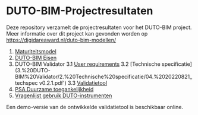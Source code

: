 # DUTO-BIM-Projectresultaten

Deze repository verzamelt de projectresultaten voor het DUTO-BIM project. Meer informatie over dit project kan gevonden worden op https://digidareaward.nl/duto-bim-modellen/

1. [Maturiteitsmodel](1.%20Maturiteitsmodel/01.%20Maturiteitsmodel%20DuTo%20ruimtelijke%20data%20DEF.pdf)
2. [DUTO-BIM Eisen](2.%20DUTO-BIM%20Eisen/02.%20Verslag_DUTO-scan_BIM-modellen_0.3.pdf)
3. DUTO-BIM Validator
    3.1 [User requirements](3.%20DUTO-BIM%20Validator/1.%20User%20requirements/03.%2020211209_URD.pdf)
    3.2 [Technische specificatie](3.%20DUTO-BIM%20Validator/2.%20Technische%20specificatie/04.%2020220821_techspec v0.2.1.pdf')
    3.3 [Validatietool](3.%20DUTO-BIM%20Validator/3.%20Validatietool/README.md)
4. [PSA Duurzame toegankelijkheid](4.%20PSA%20Duurzame%20toegankelijkheid/06.%20PSA%20Duurzame%20toegankelijkheid%20van%20Ruimtelijke%20Data%20-%20v06.1.pdf)
5. [Vragenlijst gebruik DUTO-instrumenten](5.%20Vragenlijst%20gebruik%20DUTO-instrumenten/07.%20Vragenlijst%20-%20Feedback%20DUTO%20BIM%20projectresultaten.pdf)

Een demo-versie van de ontwikkelde validatietool is beschikbaar online. 
